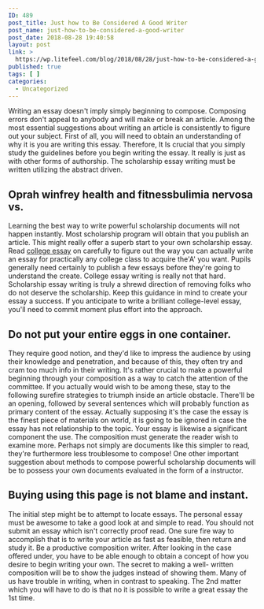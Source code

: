 ```yaml
---
ID: 489
post_title: Just how to Be Considered A Good Writer
post_name: just-how-to-be-considered-a-good-writer
post_date: 2018-08-28 19:40:58
layout: post
link: >
  https://wp.litefeel.com/blog/2018/08/28/just-how-to-be-considered-a-good-writer/
published: true
tags: [ ]
categories:
  - Uncategorized
---
```

<p>Writing an essay doesn't imply simply beginning to compose. Composing errors don't appeal to anybody and will make or break an article. Among the most essential suggestions about writing an article is consistently to figure out your subject. First of all, you will need to obtain an understanding of why it is you are writing this essay. Therefore, It Is crucial that you simply study the guidelines before you begin writing the essay. It really is just as with other forms of authorship. The scholarship essay writing must be written utilizing the abstract driven.</p> <h2>Oprah winfrey health and fitnessbulimia nervosa vs.</h2><p>Learning the best way to write powerful scholarship documents will not happen instantly. Most scholarship program will obtain that you publish an article. This might really offer a superb start to your own scholarship essay. Read <a href="http://darwinessays.net/">college essay</a> on carefully to figure out the way you can actually write an essay for practically any college class to acquire the'A' you want. Pupils generally need certainly to publish a few essays before they're going to understand the create. College essay writing is really not that hard. Scholarship essay writing is truly a shrewd direction of removing folks who do not deserve the scholarship. Keep this guidance in mind to create your essay a success. If you anticipate to write a brilliant college-level essay, you'll need to commit moment plus effort into the approach.</p> <h2>Do not put your entire eggs in one container.</h2><p>They require good notion, and they'd like to impress the audience by using their knowledge and penetration, and because of this, they often try and cram too much info in their writing. It's rather crucial to make a powerful beginning through your composition as a way to catch the attention of the committee. If you actually would wish to be among these, stay to the following surefire strategies to triumph inside an article obstacle. There'll be an opening, followed by several sentences which will probably function as primary content of the essay. Actually supposing it's the case the essay is the finest piece of materials on world, it is going to be ignored in case the essay has not relationship to the topic. Your essay is likewise a significant component the use. The composition must generate the reader wish to examine more. Perhaps not simply are documents like this simpler to read, they're furthermore less troublesome to compose! One other important suggestion about methods to compose powerful scholarship documents will be to possess your own documents evaluated in the form of a instructor.</p> <h2>Buying using this page is not blame and instant.</h2><p>The initial step might be to attempt to locate essays. The personal essay must be awesome to take a good look at and simple to read. You should not submit an essay which isn't correctly proof read. One sure fire way to accomplish that is to write your article as fast as feasible, then return and study it. Be a productive composition writer. After looking in the case offered under, you have to be able enough to obtain a concept of how you desire to begin writing your own. The secret to making a well- written composition will be to show the judges instead of showing them. Many of us have trouble in writing, when in contrast to speaking. The 2nd matter which you will have to do is that no it is possible to write a great essay the 1st time.</p>